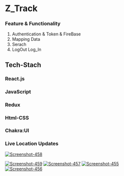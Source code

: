 <h1> Z_Track </h1>
<h3>Feature & Functionality </h3>
<ol>
  <li>Authentication & Token & FireBase </li>
   <li> Mapping Data </li>
  <li>Serach </li>
  <li>LogOut Log_In
</ol>
<h2> Tech-Stach </h2>
<h3>React.js
<h3>JavaScript </>
   <h3>Redux </>
 <h3>Html-CSS </h3>
<h3>Chakra:UI </h3>
<h3>Live Location Updates </h3>
<a href="https:///NNY7mQ7"><img src="https://i.ibb.co/t2C3xk3/Screenshot-458.png" alt="Screenshot-458" border="0"></a>

<a href="http"><img src="https://i.ibb.co/NKC5h0z/Screenshot-459.png" alt="Screenshot-459" border="0"></a>
<a href="httpCPQvD"><img src="https://i.ibb.co/pvTwLVg/Screenshot-457.png" alt="Screenshot-457" border="0"></a>
 <a href=""><img src="https://i.ibb.co/wgwxKXw/Screenshot-455.png" alt="Screenshot-455" border="0"></a>
 <a href="httpsc"><img src="https://i.ibb.co/WDjVhVV/Screenshot-456.png" alt="Screenshot-456" border="0"></a>
 
